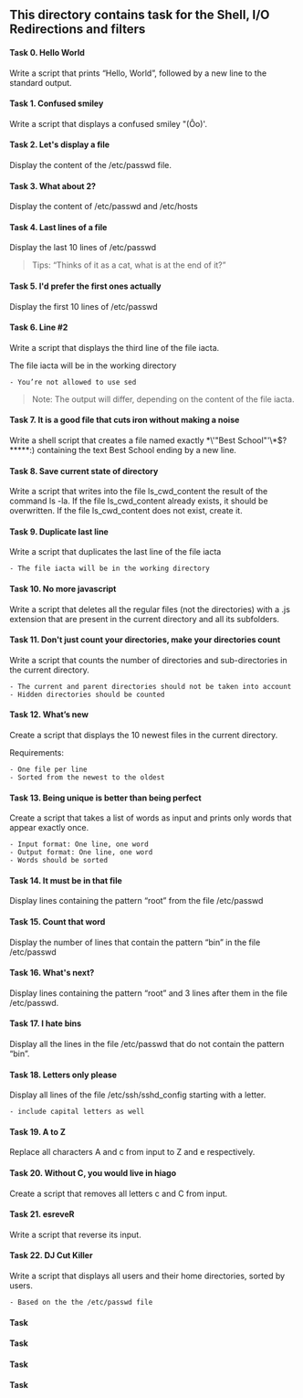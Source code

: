 ## This directory contains task for the Shell, I/O Redirections and filters

#### Task 0. Hello World
Write a script that prints “Hello, World”, followed by a new line to the standard output.

#### Task 1. Confused smiley
Write a script that displays a confused smiley "(Ôo)'.

#### Task 2. Let's display a file
Display the content of the /etc/passwd file.

#### Task 3. What about 2?
Display the content of /etc/passwd and /etc/hosts

#### Task 4. Last lines of a file
Display the last 10 lines of /etc/passwd
> Tips: “Thinks of it as a cat, what is at the end of it?”

#### Task 5. I'd prefer the first ones actually
Display the first 10 lines of /etc/passwd

#### Task 6. Line #2
Write a script that displays the third line of the file iacta.

The file iacta will be in the working directory
```
- You’re not allowed to use sed
```
> Note: The output will differ, depending on the content of the file iacta.

#### Task 7. It is a good file that cuts iron without making a noise
Write a shell script that creates a file named exactly \*\\'"Best School"\'\\*$\?\*\*\*\*\*:) containing the text Best School ending by a new line.

#### Task 8. Save current state of directory
Write a script that writes into the file ls_cwd_content the result of the command ls -la. If the file ls_cwd_content already exists, it should be overwritten. If the file ls_cwd_content does not exist, create it.

#### Task 9. Duplicate last line
Write a script that duplicates the last line of the file iacta

```
- The file iacta will be in the working directory
```

#### Task 10. No more javascript
Write a script that deletes all the regular files (not the directories) with a .js extension that are present in the current directory and all its subfolders.

#### Task 11. Don't just count your directories, make your directories count
Write a script that counts the number of directories and sub-directories in the current directory.

```
- The current and parent directories should not be taken into account
- Hidden directories should be counted
```

#### Task 12. What’s new
Create a script that displays the 10 newest files in the current directory.

Requirements:

```
- One file per line
- Sorted from the newest to the oldest
```

#### Task 13. Being unique is better than being perfect
Create a script that takes a list of words as input and prints only words that appear exactly once.

```
- Input format: One line, one word
- Output format: One line, one word
- Words should be sorted
```

#### Task 14. It must be in that file
Display lines containing the pattern “root” from the file /etc/passwd

#### Task 15. Count that word
Display the number of lines that contain the pattern “bin” in the file /etc/passwd

#### Task 16. What's next?
Display lines containing the pattern “root” and 3 lines after them in the file /etc/passwd.

#### Task 17. I hate bins
Display all the lines in the file /etc/passwd that do not contain the pattern “bin”.

#### Task 18. Letters only please
Display all lines of the file /etc/ssh/sshd_config starting with a letter.

```
- include capital letters as well
```

#### Task 19. A to Z
Replace all characters A and c from input to Z and e respectively.

#### Task 20. Without C, you would live in hiago
Create a script that removes all letters c and C from input.

#### Task 21. esreveR
Write a script that reverse its input.

#### Task 22. DJ Cut Killer
Write a script that displays all users and their home directories, sorted by users.

```
- Based on the the /etc/passwd file
```

#### Task

#### Task

#### Task

#### Task
